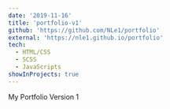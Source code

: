 ```yaml
---
date: '2019-11-16'
title: 'portfolio-v1'
github: 'https://github.com/NLe1/portfolio'
external: 'https://nle1.github.io/portfolio'
tech:
  - HTML/CSS
  - SCSS
  - JavaScripts
showInProjects: true
---
```


My Portfolio Version 1
